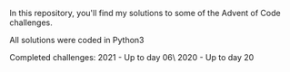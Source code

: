 In this repository, you'll find my solutions to some of the Advent of Code challenges.

All solutions were coded in Python3

Completed challenges:
2021 - Up to day 06\\
2020 - Up to day 20

